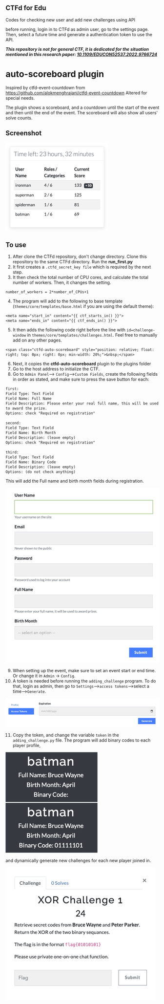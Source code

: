 ## CTFd for Edu

Codes for checking new user and add new challenges using API

before running, login in to CTFd as admin user, go to the settings page. Then, select a future time and generate a authentication token to use the API.

***This repository is not for general CTF, it is dedicated for the situation mentioned in this research paper: [10.1109/EDUCON52537.2022.9766724](https://doi.org/10.1109/EDUCON52537.2022.9766724)***

# auto-scoreboard plugin
Inspired by ctfd-event-countdown from https://github.com/alokmenghrajani/ctfd-event-countdown
Altered for special needs.

The plugin shows a scoreboard, and a countdown until the start of the event and then until the end of the event. The scoreboard will also show all users' solve counts.

## Screenshot

![scoreboard](scoreboard.png)


## To use

1. After clone the CTFd repository, don't change directory. Clone this repository to the same CTFd directory. Run the **run_first.py**
2. It first creates a ``.ctfd_secret_key file`` which is required by the next step.
3. It then check the total number of CPU cores, and calculate the total number of workers. Then, it changes the setting. 
````
number_of_workers = 2*number_of_CPUs+1
````
4. The program will add to the following to base template (`themes/core/templates/base.html` if you are using the default theme):
```
<meta name="start_in" content="{{ ctf_starts_in() }}">
<meta name="ends_in" content="{{ ctf_ends_in() }}">
```
5. It then adds the following code right before the line with `id=challenge-window` in `themes/core/templates/challenges.html`. Feel free to manually add on any other pages.
````
<span class="ctfd-auto-scoreboard" style="position: relative; float: right; top: 0px; right: 0px; min-width: 20%;">&nbsp;</span>
````
6. Next, it copies the **ctfd-auto-scoreboard** plugin to the plugins folder
7. Go to the host address to initialize the CTF.
8. Go to `Admin Panel`--> `Config`-->`Custom Fields`, create the following fields in order as stated, and make sure to press the save button for each:
````
first:
Field Type: Text Field
Field Name: Full Name
Field Description: Please enter your real full name, this will be used to award the prize. 
Options: check "Required on registration"

second:
Field Type: Text Field
Field Name: Birth Month
Field Description: (leave empty)
Options: check "Required on registration"

third:
Field Type: Text Field
Field Name: Binary Code
Field Description: (leave empty)
Options: (do not check anything)
````
This will add the Full name and birth month fields during registration.

![registration](registration.png)

9. When setting up the event, make sure to set an event start or end time. Or change it in `Admin` -> `Config`.
10. A token is needed before running the `adding_challenge` program. To do that, login as admin, then go to `Settings`-->`access tokens`-->select a time-->`Generate`.

![token](token.png)

11. Copy the token, and change the variable `token` in the `adding_challenge.py` file. The program will add binary codes to each player profile, 

![user-profile](user-profile.png)![user-profile-binary](user-profile-binary.png)

and dynamically generate new challenges for each new player joined in. 

![new-challenge](new-challenge.png)
